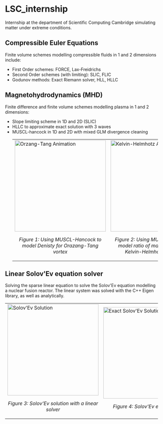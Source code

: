# LSC_internship
Internship at the department of Scientific Computing Cambridge simulating matter under extreme conditions. 
## Compressible Euler Equations
Finite volume schemes modelling compressible fluids in 1 and 2 dimensions include:
- First Order schemes: FORCE, Lax-Freidrichs
- Second Order schemes (with limiting): SLIC, FLIC
- Godunov methods: Exact Riemann solver, HLL, HLLC
## Magnetohydrodynamics (MHD)
Finite difference and finite volume schemes modelling plasma in 1 and 2 dimensions:
- Slope limiting scheme in 1D and 2D (SLIC)
- HLLC to approximate exact solution with 3 waves
- MUSCL-hancock in 1D and 2D with mixed GLM divergence cleaning
  <table>
    <tr>
      <td>
        <img src="MUSCL.gif" alt="Orzang-Tang Animation" width="300"/><br/>
        <p align="center"><em>Figure 1: Using MUSCL-Hancock to model Denisty for Orazang-Tang vortex</em></p>
      </td>
      <td>
        <img src="MUSCL2.gif" alt="Kelvin-Helmhotz Animation" width="300"/><br/>
        <p align="center"><em>Figure 2: Using MUSCL-Hancock to model ratio of magnetic feilds for Kelvin-Helmhotz instability</em></p>
      </td>
    </tr>
  </table>
## Linear Solov'Ev equation solver
Solving the sparse linear equation to solve the Solov'Ev equation modelling a nuclear fusion reactor. The linear system was solved with the C++ Eigen library, as well as analytically.
<table>
    <tr>
      <td>
        <img src="solovev.gif" alt="Solov'Ev Solution" width="300"/><br/>
        <p align="center"><em>Figure 3: Solov'Ev solution with a linear solver</em></p>
      </td>
      <td>
        <img src="solovev_exact.gif" alt="Exact Solov'Ev Solution" width="300"/><br/>
        <p align="center"><em>Figure 4: Solov'Ev exat solution</em></p>
      </td>
    </tr>
  </table>
